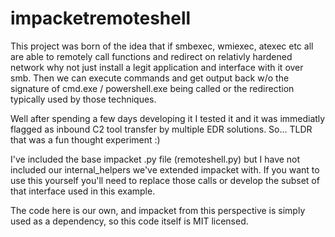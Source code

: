 # impacketremoteshell

This project was born of the idea that if smbexec, wmiexec, atexec etc all are able to remotely call functions and redirect on relativly hardened network why not just install a legit application and interface with it over smb.  Then we can execute commands and get output back w/o the signature of cmd.exe / powershell.exe being called or the redirection typically used by those techniques.

Well after spending a few days developing it I tested it and it was immediatly flagged as inbound C2 tool transfer by multiple EDR solutions.  So... TLDR that was a fun thought experiment :)

I've included the base impacket .py file (remoteshell.py) but I have not included our internal_helpers we've extended impacket with. If you want to use this yourself you'll need to replace those calls or develop the subset of that interface used in this example.

The code here is our own, and impacket from this perspective is simply used as a dependency, so this code itself is MIT licensed.